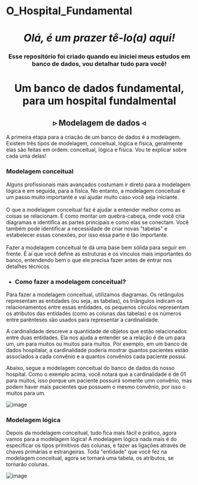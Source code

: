# O_Hospital_Fundamental

<h1 align='center'><i>Olá, é um prazer tê-lo(a) aqui!</i></h1>
<h3 align='center'>Esse repositório foi criado quando eu iniciei meus estudos em banco de dados, vou detalhar tudo para você!</h3>

<h1 align='center'>Um banco de dados fundamental, para um hospital fundalmental</h1>

<h2 align='center'>▹ Modelagem de dados ◃</h2>

<p>  A primeira etapa para a criação de um banco de dados é a modelagem. Existem três tipos de modelagem, conceitual, lógica e física, geralmente elas são feitas em ordem: conceitual, lógica e física. Vou te explicar sobre cada uma delas!</p>

<h3>Modelagem conceitual</h3>

<p> Alguns profissionais mais avançados costumam ir direto para a modelagem lógica e em seguida, para a física. No entanto, a modelagem conceitual é um passo muito importante e vai ajudar muito caso você seja iniciante. <br> <br> O que a modelagem conceitual faz é ajudar a entender melhor como as coisas se relacionam. É como montar um quebra-cabeça, onde você cria diagramas e identifica as partes principais e como elas se conectam. Você também pode identificar a necessidade de criar novas "tabelas" e estabelecer essas conexões, por isso essa parte é tão importante. <br> <br> Fazer a modelagem conceitual te dá uma base bem sólida para seguir em frente. É aí que você define as estruturas e os vínculos mais importantes do banco, entendendo bem o que ele precisa fazer antes de entrar nos detalhes técnicos. </p>

- <h3>Como fazer a modelagem conceitual?</h3>
<p>
 Para fazer a modelagem conceitual, utilizamos diagramas. Os retângulos representam as entidades (ou seja, as tabelas), os triângulos indicam os relacionamentos entre essas entidades, os pequenos círculos representam os atributos das entidades (como as colunas das tabelas) e os números entre parênteses são usados para representar a cardinalidade.

A cardinalidade descreve a quantidade de objetos que estão relacionados entre duas entidades. Ela nos ajuda a entender se a relação é de um para um, um para muitos ou muitos para muitos. Por exemplo, em um banco de dados hospitalar, a cardinalidade poderia mostrar quantos pacientes estão associados a cada convênio e a quantos convênios cada paciente possuí.
</p>

Abaixo, segue a modelagem conceitual do banco de dados do nosso hospital. Como o exemplo acima, você notará que a cardinalidade é de 01 para muitos, isso porque um paciente possuirá somente umn convênio, mas podem haver mais pacientes que possuem o mesmo convênio, por isso o muitos para um.

![image](https://github.com/DevPassosMatheus/O-Hospital-Fundamental/assets/125465372/2d4ffbba-355e-4e58-ad68-19f9e8406621)


<h3>Modelagem lógica</h3>

<p> Depois da modelagem conceitual, tudo fica mais fácil e prático, agora vamos para a modelagem lógica! A modelagem lógica nada mais é do especificar os tipos primitivos das colunas, e fazer as ligações através de chaves primárias e estrangeiras. Toda "entidade" que você fez na modelagem conceitual, agora se tornará uma tabela, os atributos, se tornarão colunas. 

![image](https://github.com/DevPassosMatheus/O-Hospital-Fundamental/assets/125465372/44577c4d-0e02-46d6-8328-e74a8ff5ac7e)

</p>

